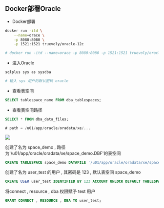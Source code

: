 <!--
 * @Description: 
 * @Version: 1.0
 * @Autor: DaLao
 * @Email: dalao_li@163.com
 * @Date: 2021-01-16 17:59:34
 * @LastEditors: DaLao
 * @LastEditTime: 2022-01-02 20:30:09
-->

## Docker部署Oracle

- Docker部署
```sh
docker run -itd \
    --name=orace \
    -p 8080:8080 \
    -p 1521:1521 truevoly/oracle-12c

# docker run -itd --name=orace -p 8080:8080 -p 1521:1521 truevoly/oracle-12c
```

- 进入Oracle
```sh
sqlplus sys as sysdba

# 输入 sys 用户的默认密码 oracle
```

- 查看表空间

```sql 
SELECT tablespace_name FROM dba_tablespaces;
```

- 查看表空间路径

```sql
SELECT * FROM dba_data_files;

# path = /u01/app/oracle/oradata/xe/...
```

![](https://cdn.hurra.ltd/img/20201130153639.png)


创建了名为 space_demo , 路径为'/u01/app/oracle/oradata/xe/space_demo.DBF'的表空间

```sql 
CREATE TABLESPACE space_demo DATAFILE '/u01/app/oracle/oradata/xe/space_demo.DBF' SIZE 32M AUTOEXTEND ON NEXT 32M MAXSIZE 20480M EXTENT MANAGEMENT LOCAL;
```

创建了名为 user_test 的用户 , 其密码是 123 , 默认表空间 space_demo
```sql
CREATE USER user_test IDENTIFIED BY 123 ACCOUNT UNLOCK DEFAULT TABLESPACE space_demo;
```

将connect , resource , dba 权限赋予 test 用户
```sql
GRANT CONNECT , RESOURCE , DBA TO user_test;
```


